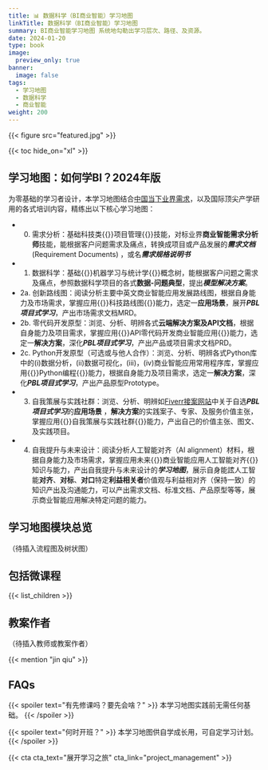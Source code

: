 ```yaml
---
title: 📊 数据科学（BI商业智能）学习地图
linkTitle: 数据科学（BI商业智能）学习地图
summary: BI商业智能学习地图 系统地勾勒出学习层次、路径、及资源。
date: 2024-01-20
type: book
image:
  preview_only: true
banner:
  image: false
tags:
  - 学习地图
  - 数据科学
  - 商业智能
weight: 200
---
```


{{< figure src="featured.jpg" >}}

{{< toc hide_on="xl" >}}

## 学习地图：如何学BI？2024年版

为零基础的学习者设计，本学习地图结合[中国当下业界需求](https://www.liepin.com/zhaopin/?key=%E5%95%86%E4%B8%9A%E6%99%BA%E8%83%BD)，以及国际顶尖产学研用的各式培训内容，精练出以下核心学习地图：

- 0. 需求分析：基础科技类{{<hl>}}项目管理{{</hl>}}技能，对标业界**商业智能需求分析师**技能，能根据客户问题需求及痛点，转换成项目或产品发展的***需求文档*** (Requirement Documents) ，或名***需求规格说明书***
- 1. 数据科学：基础{{<hl>}}机器学习与统计学{{</hl>}}概念树，能根据客户问题之需求及痛点，参照数据科学项目的各式**数据-问题典型**，提出***模型解决方案***。
- 2a. 创新路线图：阅读分析主要中英文商业智能应用发展路线图，根据自身能力及市场需求，掌握应用{{<hl>}}科技路线图{{</hl>}}能力，选定一**应用场景**，展开***PBL项目式学习***，产出市场需求文档MRD。
- 2b. 零代码开发原型：浏览、分析、明辨各式**云端解决方案及API文档**，根据自身能力及项目需求，掌握应用{{<hl>}}API零代码开发商业智能应用{{</hl>}}能力，选定一**解决方案**，深化***PBL项目式学习***，产出产品或项目需求文档PRD。
- 2c. Python开发原型（可选或与他人合作）：浏览、分析、明辨各式Python库中的(i)数据分析，(ii)数据可视化，(iii)，(iv)商业智能应用常用程序库，掌握应用{{<hl>}}Python编程{{</hl>}}能力，根据自身能力及项目需求，选定一**解决方案**，深化***PBL项目式学习***，产出产品原型Prototype。
- 3. 自我策展与实践社群：浏览、分析、明辨如[Fiverr接案网站](https://www.fiverr.com/)中关于自选***PBL项目式学习***的**应用场景** ，**解决方案**的实践案子、专家、及服务价值主张，掌握应用{{<hl>}}自我策展与实践社群{{</hl>}}能力，产出自己的价值主张、图文、及实践项目。
- 4. 自我提升与未来设计：阅读分析人工智能对齐（AI alignment）材料，根据自身能力及市场需求，掌握应用未来{{<hl>}}商业智能应用人工智能对齐{{</hl>}}知识与能力，产出自我提升与未来设计的***学习地图***，展示自身能詃人工智能**对齐**、**对标**、**对口**特定**利益相关者**价值观与利益相对齐（保持一致）的知识产出及沟通能力，可以产出需求文档、标准文档、产品原型等等，展示商业智能应用解决特定问题的能力。

## 学习地图模块总览

（待插入流程图及树状图）

## 包括微课程

{{< list_children >}}

## 教案作者

（待插入教师或教案作者）

{{< mention "jin qiu" >}}

## FAQs

{{< spoiler text="有先修课吗？要先会啥？" >}}
本学习地图实践前无需任何基础。
{{< /spoiler >}}

{{< spoiler text="何时开班？" >}}
本学习地图供自学成长用，可自定学习计划。
{{< /spoiler >}}

{{< cta cta_text="展开学习之旅" cta_link="project_management" >}}
